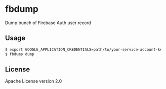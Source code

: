 # fbdump

Dump bunch of Firebase Auth user record

## Usage

```bash
$ export GOOGLE_APPLICATION_CREDENTIALS=path/to/your-service-account-key.json
$ fbdump dump
```

## License

Apache License version 2.0
